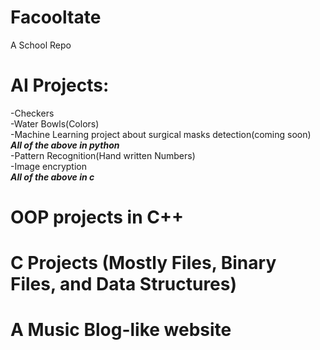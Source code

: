 # Facooltate
A School Repo
# AI Projects:
-Checkers  
-Water Bowls(Colors)  
-Machine Learning project about surgical masks detection(coming soon)  
***All of the above in python***  
-Pattern Recognition(Hand written Numbers)  
-Image encryption  
***All of the above in c***
# OOP projects in C++
# C Projects (Mostly Files, Binary Files, and Data Structures)
# A Music Blog-like website
